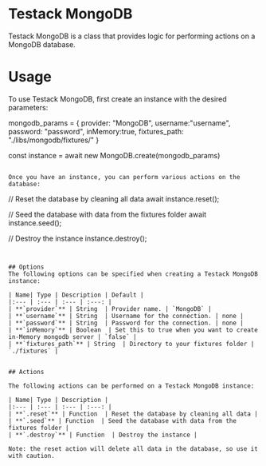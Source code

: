 # Testack MongoDB
Testack MongoDB is a class that provides logic for performing actions on a MongoDB database.

# Usage
To use Testack MongoDB, first create an instance with the desired parameters:

mongodb_params = {
    provider: "MongoDB",
    username:"username",
    password: "password",
    inMemory:true,
    fixtures_path: "./libs/mongodb/fixtures/"
}

const instance = await new MongoDB.create(mongodb_params)

```

Once you have an instance, you can perform various actions on the database:

```
// Reset the database by cleaning all data
await instance.reset();

// Seed the database with data from the fixtures folder
await instance.seed();

// Destroy the instance
instance.destroy();
```


## Options
The following options can be specified when creating a Testack MongoDB instance:

| Name| Type | Description | Default |
|:--- | :--- | :--- | :---: |
| **`provider`** | String  | Provider name. | `MongoDB` |
| **`username`** | String  | Username for the connection. | none |
| **`password`** | String  | Password for the connection. | none |
| **`inMemory`** | Boolean  | Set this to true when you want to create in-Memory mongodb server | `false` |
| **`fixtures_path`** | String  | Directory to your fixtures folder | `./fixtures` |


## Actions

The following actions can be performed on a Testack MongoDB instance:

| Name| Type | Description | 
|:--- | :--- | :--- | :---: |
| **`.reset`** | Function  | Reset the database by cleaning all data |
| **`.seed`** | Function  | Seed the database with data from the fixtures folder |
| **`.destroy`** | Function  | Destroy the instance |

Note: the reset action will delete all data in the database, so use it with caution.
